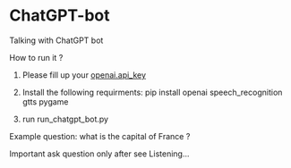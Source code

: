 # ChatGPT-bot
Talking with ChatGPT bot

How to run it ?

1. Please fill up your [openai.api_key](https://cran.r-project.org/web/packages/openai/readme/README.html#:~:text=First%2C%20sign%20up%20for%20OpenAI,on%20the%20green%20text%20Copy.&text=Note%3A%20If%20you%20are%20using,do%20not%20forget%20to%20add%20.)

2. Install the following requirments:
   pip install openai speech_recognition gtts pygame

3. run run_chatgpt_bot.py

Example question: what is the capital of France ?

Important ask question only after see Listening...
